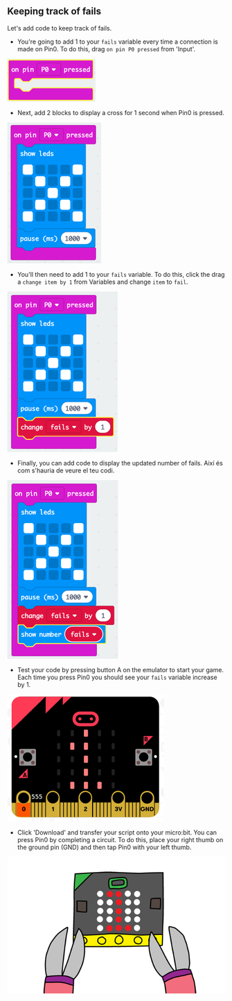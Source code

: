 ## Keeping track of fails

Let's add code to keep track of fails.

+ You're going to add 1 to your `fails` variable every time a connection is made on Pin0. To do this, drag `on pin P0 pressed` from 'Input'.

![captura de pantalla](images/frustration-pressPin0.png)

+ Next, add 2 blocks to display a cross for 1 second when Pin0 is pressed.

![captura de pantalla](images/frustration-pin0-x.png)

+ You'll then need to add 1 to your `fails` variable. To do this, click the drag a `change item by 1` from Variables and change `item` to `fail`. 

![captura de pantalla](images/frustration-pin0-fails.png)

+ Finally, you can add code to display the updated number of fails. Així és com s'hauria de veure el teu codi.

![screenshot](images/frustration-pin0-code.png)

+ Test your code by pressing button A on the emulator to start your game. Each time you press Pin0 you should see your `fails` variable increase by 1.

![captura de pantalla](images/frustration-pin0-test.png)

+ Click 'Download' and transfer your script onto your micro:bit. You can press Pin0 by completing a circuit. To do this, place your right thumb on the ground pin (GND) and then tap Pin0 with your left thumb.

![captura de pantalla](images/frustration-pin0-compile.png)